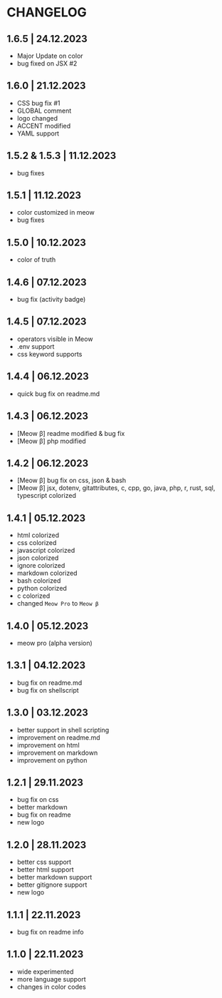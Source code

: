 # CHANGELOG

## 1.6.5 | 24.12.2023

- Major Update on color
- bug fixed on JSX #2

## 1.6.0 | 21.12.2023

- CSS bug fix #1
- GLOBAL comment
- logo changed
- ACCENT modified
- YAML support

## 1.5.2 & 1.5.3 | 11.12.2023

- bug fixes

## 1.5.1 | 11.12.2023

- color customized in meow
- bug fixes

## 1.5.0 | 10.12.2023

- color of truth

## 1.4.6 | 07.12.2023

- bug fix (activity badge)

## 1.4.5 | 07.12.2023

- operators visible in Meow
- .env support
- css keyword supports

## 1.4.4 | 06.12.2023

- quick bug fix on readme.md

## 1.4.3 | 06.12.2023

- [Meow β] readme modified & bug fix
- [Meow β] php modified

## 1.4.2 | 06.12.2023

- [Meow β] bug fix on css, json & bash
- [Meow β] jsx, dotenv, gitattributes, c, cpp,
  go, java, php, r, rust, sql, typescript colorized

## 1.4.1 | 05.12.2023

- html colorized
- css colorized
- javascript colorized
- json colorized
- ignore colorized
- markdown colorized
- bash colorized
- python colorized
- c colorized
- changed `Meow Pro` to `Meow β`

## 1.4.0 | 05.12.2023

- meow pro (alpha version)

## 1.3.1 | 04.12.2023

- bug fix on readme.md
- bug fix on shellscript

## 1.3.0 | 03.12.2023

- better support in shell scripting
- improvement on readme.md
- improvement on html
- improvement on markdown
- improvement on python

## 1.2.1 | 29.11.2023

- bug fix on css
- better markdown
- bug fix on readme
- new logo

## 1.2.0 | 28.11.2023

- better css support
- better html support
- better markdown support
- better gitignore support
- new logo

## 1.1.1 | 22.11.2023

- bug fix on readme info

## 1.1.0 | 22.11.2023

- wide experimented
- more language support
- changes in color codes
